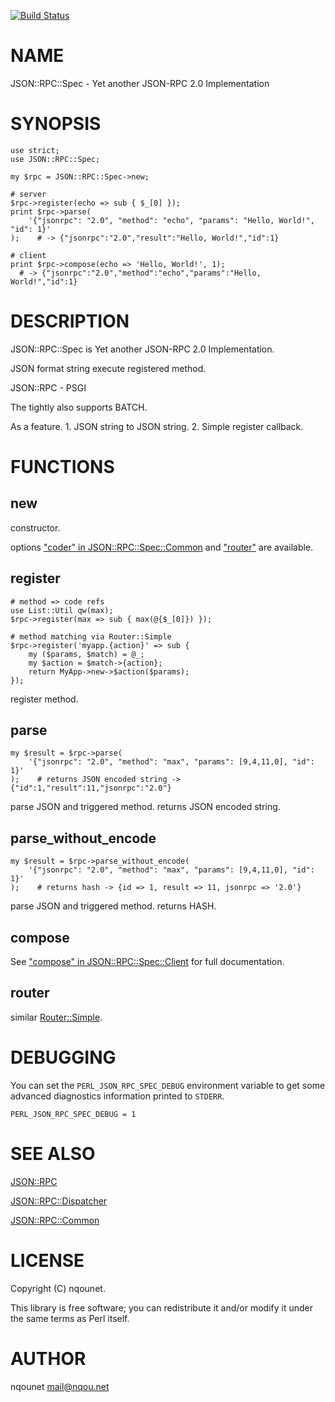 [![Build Status](https://travis-ci.org/nqounet/p5-json-rpc-spec.svg?branch=master)](https://travis-ci.org/nqounet/p5-json-rpc-spec)
# NAME

JSON::RPC::Spec - Yet another JSON-RPC 2.0 Implementation

# SYNOPSIS

    use strict;
    use JSON::RPC::Spec;

    my $rpc = JSON::RPC::Spec->new;

    # server
    $rpc->register(echo => sub { $_[0] });
    print $rpc->parse(
        '{"jsonrpc": "2.0", "method": "echo", "params": "Hello, World!", "id": 1}'
    );    # -> {"jsonrpc":"2.0","result":"Hello, World!","id":1}

    # client
    print $rpc->compose(echo => 'Hello, World!', 1);
      # -> {"jsonrpc":"2.0","method":"echo","params":"Hello, World!","id":1}

# DESCRIPTION

JSON::RPC::Spec is Yet another JSON-RPC 2.0 Implementation.

JSON format string execute registered method.

JSON::RPC - PSGI

The tightly also supports BATCH.

As a feature.
1\. JSON string to JSON string.
2\. Simple register callback.

# FUNCTIONS

## new

constructor.

options ["coder" in JSON::RPC::Spec::Common](https://metacpan.org/pod/JSON::RPC::Spec::Common#coder) and ["router"](#router) are available.

## register

    # method => code refs
    use List::Util qw(max);
    $rpc->register(max => sub { max(@{$_[0]}) });

    # method matching via Router::Simple
    $rpc->register('myapp.{action}' => sub {
        my ($params, $match) = @_;
        my $action = $match->{action};
        return MyApp->new->$action($params);
    });

register method.

## parse

    my $result = $rpc->parse(
        '{"jsonrpc": "2.0", "method": "max", "params": [9,4,11,0], "id": 1}'
    );    # returns JSON encoded string -> {"id":1,"result":11,"jsonrpc":"2.0"}

parse JSON and triggered method. returns JSON encoded string.

## parse\_without\_encode

    my $result = $rpc->parse_without_encode(
        '{"jsonrpc": "2.0", "method": "max", "params": [9,4,11,0], "id": 1}'
    );    # returns hash -> {id => 1, result => 11, jsonrpc => '2.0'}

parse JSON and triggered method. returns HASH.

## compose

See ["compose" in JSON::RPC::Spec::Client](https://metacpan.org/pod/JSON::RPC::Spec::Client#compose) for full documentation.

## router

similar [Router::Simple](https://metacpan.org/pod/Router::Simple).

# DEBUGGING

You can set the `PERL_JSON_RPC_SPEC_DEBUG` environment variable to get some advanced diagnostics information printed to `STDERR`.

    PERL_JSON_RPC_SPEC_DEBUG = 1

# SEE ALSO

[JSON::RPC](https://metacpan.org/pod/JSON::RPC)

[JSON::RPC::Dispatcher](https://metacpan.org/pod/JSON::RPC::Dispatcher)

[JSON::RPC::Common](https://metacpan.org/pod/JSON::RPC::Common)

# LICENSE

Copyright (C) nqounet.

This library is free software; you can redistribute it and/or modify it under the same terms as Perl itself.

# AUTHOR

nqounet <mail@nqou.net>
